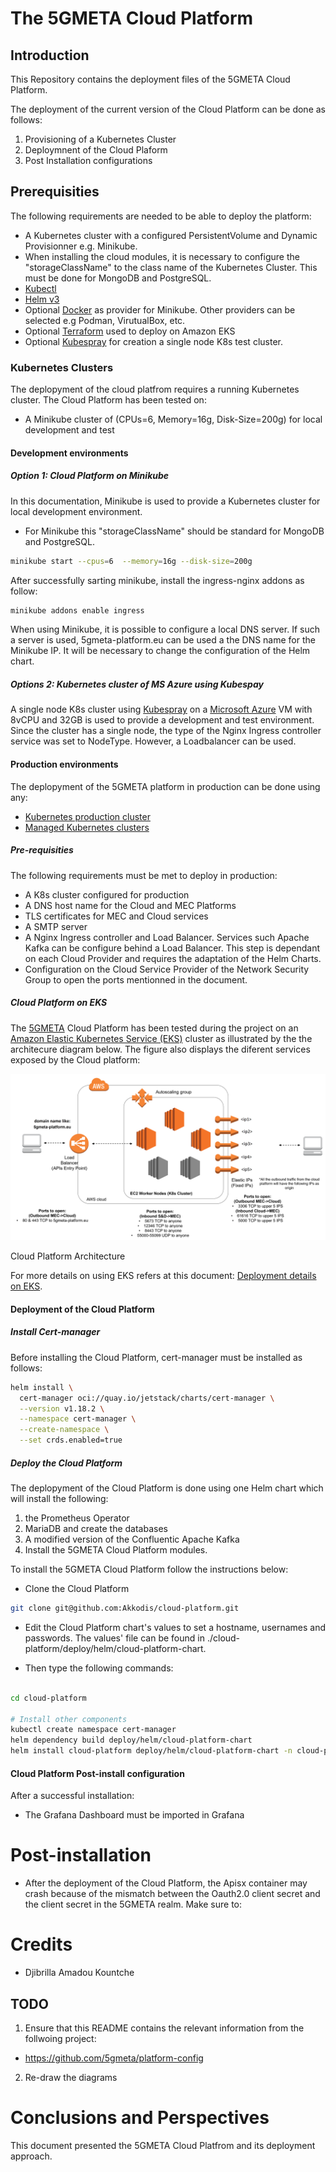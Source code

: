 # The 5GMETA Cloud Platform


## Introduction

This Repository contains the deployment files of the 5GMETA Cloud Platform. 

The deployment of the current version of the Cloud Platform can be done as follows:

1. Provisioning of a Kubernetes Cluster
2. Deploymnent of the Cloud Plaform
3. Post Installation configurations

## Prerequisities

The following requirements are needed to be able to deploy the platform:

-  A Kubernetes cluster with a configured PersistentVolume and Dynamic Provisionner e.g. Minikube.
-  When installing the cloud modules, it is necessary to configure the "storageClassName" to the class name of the Kubernetes Cluster. This must be done for MongoDB and PostgreSQL.
-  [Kubectl](https://kubernetes.io/docs/tasks/tools/#kubectl)
-  [Helm v3](https://helm.sh/docs/intro/install/)
-  Optional [Docker](https://www.docker.com/get-started/) as provider for Minikube. Other providers can be selected e.g Podman, VirutualBox, etc.
-  Optional [Terraform](https://developer.hashicorp.com/terraform/install?product_intent=terraform) used to deploy on Amazon EKS
-  Optional [Kubespray](https://github.com/kubernetes-sigs/kubespray) for creation a single node K8s test cluster.


### Kubernetes Clusters

The deplopyment of the cloud platfrom requires a running Kubernetes cluster.
The Cloud Platform has been tested on:
- A Minikube cluster of (CPUs=6, Memory=16g, Disk-Size=200g) for local development and test

#### Development environments


##### Option 1: Cloud Platform on Minikube <a name="cloud-platform-minikube"></a>

In this documentation, Minikube is used to provide a Kubernetes cluster for local development environment.
- For Minikube this "storageClassName" should be standard for MongoDB and PostgreSQL.

```bash
minikube start --cpus=6  --memory=16g --disk-size=200g
```

After successfully sarting minikube, install the ingress-nginx addons as follow:

```bash
minikube addons enable ingress
```

When using Minikube, it is possible to configure a local DNS server. If such a server is used,
5gmeta-platform.eu can be used a the DNS name for the Minikube IP. It will be necessary to change the configuration of the Helm chart.


##### Options 2: Kubernetes cluster of MS Azure using Kubespay

A single node K8s cluster using [Kubespray](https://github.com/kubernetes-sigs/kubespray) on a [Microsoft Azure](https://azure.microsoft.com/en-us/) VM with  8vCPU and 32GB is used to provide a development and test environment.
Since the cluster has a single node, the type of the Nginx Ingress controller service was set to NodeType. However, a Loadbalancer can be used. 

#### Production environments

The deplopyment of the 5GMETA platform in production can be done using any:

- [Kubernetes production cluster](https://kubernetes.io/docs/setup/production-environment/)
- [Managed Kubernetes clusters](https://kubernetes.io/docs/setup/production-environment/turnkey-solutions/)

##### Pre-requisities

The following requirements must be met to deploy in production:
- A K8s cluster configured for production
- A DNS host name for the Cloud and MEC Platforms
- TLS certificates for MEC and Cloud services
- A SMTP server
- A Nginx Ingress controller and Load Balancer. Services such Apache Kafka can be configure behind a Load Balancer. This step is dependant on each Cloud Provider and requires the adaptation of the Helm Charts.
- Configuration on the Cloud Service Provider of the Network Security Group to open the ports mentionned in the document.

##### Cloud Platform on EKS <a name="cloud-platform-eks"></a>

The [5GMETA](https://cordis.europa.eu/project/id/957360) Cloud Platform has been tested during the project on an [Amazon Elastic Kubernetes Service (EKS)](https://aws.amazon.com/eks/) cluster as  illustrated by the  the architecure diagram below. The figure also displays the diferent services exposed by the Cloud platform:

<p align="center">
<img src="./docs/images/Cloud%20Architecture.png">

Cloud Platform Architecture
</p>

For more details on using EKS refers at this document: [Deployment details on EKS](./docs/deployment-options/eks.md).


#### Deployment of the Cloud Platform


##### Install Cert-manager 


Before installing the Cloud Platform, cert-manager must be installed as follows:

```bash
helm install \
  cert-manager oci://quay.io/jetstack/charts/cert-manager \
  --version v1.18.2 \
  --namespace cert-manager \
  --create-namespace \
  --set crds.enabled=true
```

##### Deploy the Cloud Platform

The deplopyment of the Cloud Platform is done using one Helm chart which will install the following:

1. the Prometheus Operator
2. MariaDB and create the databases
3. A modified version of the Confluentic Apache Kafka
4. Install the 5GMETA Cloud Platform modules.

To install the 5GMETA Cloud Platform follow the instructions below:

- Clone the Cloud Platform

```bash
git clone git@github.com:Akkodis/cloud-platform.git
```

- Edit the Cloud Platform chart's values to set a hostname, usernames and passwords. The values' file can be found in ./cloud-platform/deploy/helm/cloud-platform-chart.

- Then type the following commands:

```bash

cd cloud-platform

# Install other components
kubectl create namespace cert-manager
helm dependency build deploy/helm/cloud-platform-chart
helm install cloud-platform deploy/helm/cloud-platform-chart -n cloud-platform --create-namespace
```


#### Cloud Platform Post-install configuration

After a successful installation:

- The Grafana Dashboard must be imported in Grafana

# Post-installation

- After the deployment of the Cloud Platform, the Apisx container may crash because of the mismatch between the Oauth2.0 client secret and the client secret in the 5GMETA realm. Make sure to:


# Credits

- Djibrilla Amadou Kountche

## TODO

1. Ensure that this README contains the relevant information from the follwoing project:
  - https://github.com/5gmeta/platform-config
2. Re-draw the diagrams

# Conclusions and Perspectives

This document presented the 5GMETA Cloud Platfrom and its deployment approach.

